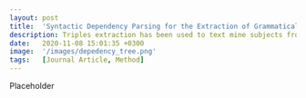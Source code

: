 ```yaml
---
layout: post
title:  'Syntactic Dependency Parsing for the Extraction of Grammatical Triples: Introducing "posextractr"'
description: Triples extraction has been used to text mine subjects from discourses on climate change to anti-vaccination narratives, to historical records. Its widespread applicability marks triples extraction as a meaningful algorithm for understanding action and subject-object relations in text. Existing methods, however, have low precision and recall scores. This article introduces a linguistically improved triples extraction method.
date:   2020-11-08 15:01:35 +0300
image:  '/images/depedency_tree.png'
tags:   [Journal Article, Method]
---
```

Placeholder